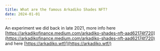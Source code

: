 ```yaml
---
title: What are the famous Arkadiko Shades NFT?
date: 2024-01-01
---
```


An experiment we did back in late 2021, more info here [https://arkadikofinance.medium.com/arkadiko-shades-nft-aad62174f720](https://arkadikofinance.medium.com/arkadiko-shades-nft-aad62174f720) and here [https://arkadiko.wtf/](https://arkadiko.wtf/)
